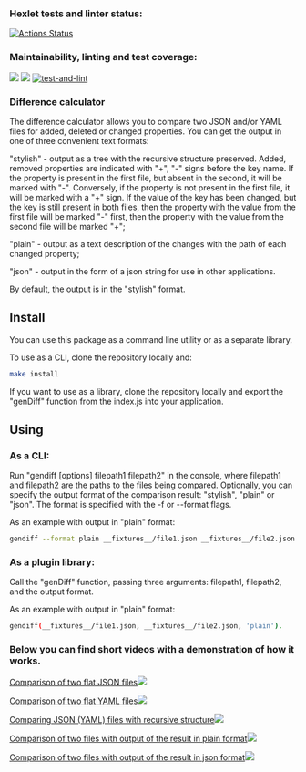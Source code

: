 ### Hexlet tests and linter status:
[![Actions Status](https://github.com/Kwenoth/frontend-project-lvl2/workflows/hexlet-check/badge.svg)](https://github.com/Kwenoth/frontend-project-lvl2/actions)

### Maintainability, linting and test coverage:
<a href="https://codeclimate.com/github/Kwenoth/frontend-project-lvl2/maintainability"><img src="https://api.codeclimate.com/v1/badges/477173fd1733828fea1d/maintainability" /></a> <a href="https://codeclimate.com/github/Kwenoth/frontend-project-lvl2/test_coverage"><img src="https://api.codeclimate.com/v1/badges/477173fd1733828fea1d/test_coverage" /></a> [![test-and-lint](https://github.com/Kwenoth/frontend-project-lvl2/actions/workflows/test-and-lint.yml/badge.svg)](https://github.com/Kwenoth/frontend-project-lvl2/actions/workflows/test-and-lint.yml)

### Difference calculator

The difference calculator allows you to compare two JSON and/or YAML files for added, deleted or changed properties. You can get the output in one of three convenient text formats:

"stylish" - output as a tree with the recursive structure preserved. Added, removed properties are indicated with "+", "-" signs before the key name. If the property is present in the first file, but absent in the second, it will be marked with "-". Conversely, if the property is not present in the first file, it will be marked with a "+" sign.  If the value of the key has been changed, but the key is still present in both files, then the property with the value from the first file will be marked "-" first, then the property with the value from the second file will be marked "+";

"plain" - output as a text description of the changes with the path of each changed property;

"json" - output in the form of a json string for use in other applications.

By default, the output is in the "stylish" format.

## Install

You can use this package as a command line utility or as a separate library.

To use as a CLI, clone the repository locally and:

```sh
make install
```

If you want to use as a library, clone the repository locally and export the "genDiff" function from the index.js into your application.

## Using

### As a CLI:

Run "gendiff [options] filepath1 filepath2" in the console, where filepath1 and filepath2 are the paths to the files being compared. Optionally, you can specify the output format of the comparison result: "stylish", "plain" or "json". The format is specified with the -f or --format flags.

As an example with output in "plain" format:

```sh
gendiff --format plain __fixtures__/file1.json __fixtures__/file2.json
```

### As a plugin library:

Call the "genDiff" function, passing three arguments: filepath1, filepath2, and the output format.

As an example with output in "plain" format:

```sh
gendiff(__fixtures__/file1.json, __fixtures__/file2.json, 'plain').
```

### Below you can find short videos with a demonstration of how it works.

<a href="https://asciinema.org/a/514628" target="_blank">Comparison of two flat JSON files<img src="https://asciinema.org/a/514628.svg" /></a>

<a href="https://asciinema.org/a/515235" target="_blank">Comparison of two flat YAML files<img src="https://asciinema.org/a/515235.svg" /></a>

<a href="https://asciinema.org/a/516195" target="_blank">Comparing JSON (YAML) files with recursive structure<img src="https://asciinema.org/a/516195.svg" /></a>

<a href="https://asciinema.org/a/516873" target="_blank">Comparison of two files with output of the result in plain format<img src="https://asciinema.org/a/516873.svg" /></a>

<a href="https://asciinema.org/a/516905" target="_blank">Comparison of two files with output of the result in json format<img src="https://asciinema.org/a/516905.svg" /></a>
